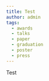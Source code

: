```yaml
---
title: Test
author: admin
tags:
  - awards
  - talks
  - paper
  - graduation
  - poster
  - press
---
```


Test
